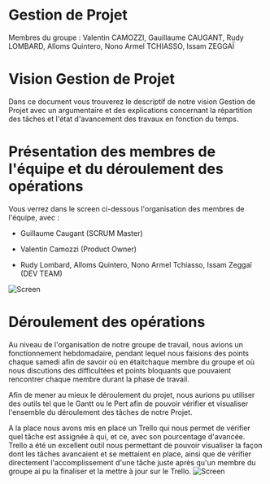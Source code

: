 # Gestion de Projet
Membres du groupe : Valentin CAMOZZI, Gauillaume CAUGANT, Rudy LOMBARD, Alloms Quintero, Nono Armel TCHIASSO, Issam ZEGGAÏ


# Vision Gestion de Projet

Dans ce document vous trouverez le descriptif de notre vision Gestion de Projet avec un argumentaire et des explications concernant la
répartition des tâches et l'état d'avancement des travaux en fonction du temps.

# Présentation des membres de l'équipe et du déroulement des opérations

Vous verrez dans le screen ci-dessous l'organisation des membres de l'équipe, avec :
- Guillaume Caugant (SCRUM Master)
- Valentin Camozzi (Product Owner)

- Rudy Lombard, Alloms Quintero, Nono Armel Tchiasso, Issam Zeggaï (DEV TEAM)

![Screen](https://i.imgur.com/a5iEvYg.jpg)

# Déroulement des opérations 

Au niveau de l'organisation de notre groupe de travail, nous avions un fonctionnement hebdomadaire, pendant lequel nous faisions des points chaque samedi afin de savoir où en étaitchaque membre du groupe et où nous discutions des difficultées et points bloquants que pouvaient rencontrer chaque membre durant la phase de travail.

Afin de mener au mieux le déroulement du projet, nous aurions pu utiliser des outils tel que le Gantt ou le Pert afin de pouvoir vérifier et visualiser l'ensemble du déroulement des tâches de notre Projet.

A la place nous avons mis en place un Trello qui nous permet de vérifier quel tâche est assignée à qui, et ce, avec son pourcentage d'avancée.
Trello a été un excellent outil nous permettant de pouvoir visualiser la façon dont les tâches avancaient et se mettaient en place, ainsi que de vérifier directement l'accomplissement d'une tâche juste après qu'un membre du groupe ai pu la finaliser et la mettre à jour sur le Trello.
![Screen](https://i.imgur.com/j5UjE3P.png)











